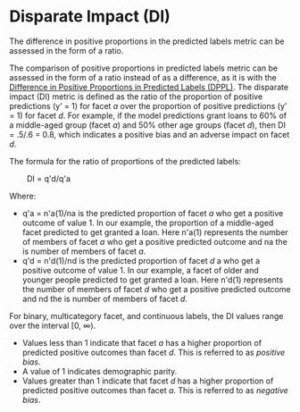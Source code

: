 # Disparate Impact \(DI\)<a name="clarify-post-training-bias-metric-di"></a>

The difference in positive proportions in the predicted labels metric can be assessed in the form of a ratio\.

The comparison of positive proportions in predicted labels metric can be assessed in the form of a ratio instead of as a difference, as it is with the [Difference in Positive Proportions in Predicted Labels \(DPPL\)](clarify-post-training-bias-metric-dppl.md)\. The disparate impact \(DI\) metric is defined as the ratio of the proportion of positive predictions \(y’ = 1\) for facet *a* over the proportion of positive predictions \(y’ = 1\) for facet *d*\. For example, if the model predictions grant loans to 60% of a middle\-aged group \(facet *a*\) and 50% other age groups \(facet *d*\), then DI = \.5/\.6 = 0\.8, which indicates a positive bias and an adverse impact on facet *d*\.

The formula for the ratio of proportions of the predicted labels:



        DI = q'd/q'a

Where:
+ q'a = n'a\(1\)/na is the predicted proportion of facet *a* who get a positive outcome of value 1\. In our example, the proportion of a middle\-aged facet predicted to get granted a loan\. Here n'a\(1\) represents the number of members of facet *a* who get a positive predicted outcome and na the is number of members of facet *a*\. 
+ q'd = n'd\(1\)/nd is the predicted proportion of facet *d* a who get a positive outcome of value 1\. In our example, a facet of older and younger people predicted to get granted a loan\. Here n'd\(1\) represents the number of members of facet *d* who get a positive predicted outcome and nd the is number of members of facet *d*\. 

For binary, multicategory facet, and continuous labels, the DI values range over the interval \[0, ∞\)\.
+ Values less than 1 indicate that facet *a* has a higher proportion of predicted positive outcomes than facet *d*\. This is referred to as *positive bias*\.
+ A value of 1 indicates demographic parity\. 
+ Values greater than 1 indicate that facet *d* has a higher proportion of predicted positive outcomes than facet *a*\. This is referred to as *negative bias*\.